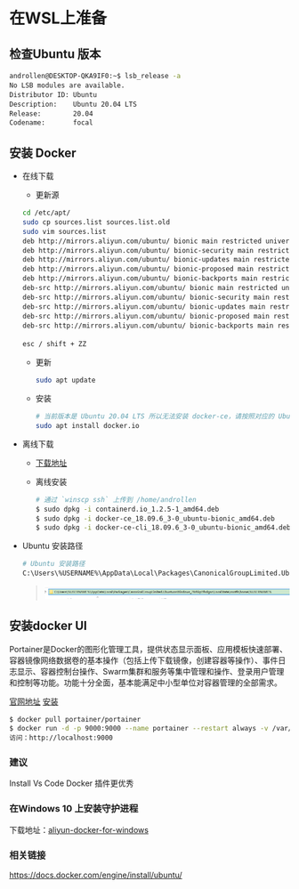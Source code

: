 # 在WSL上准备

## 检查Ubuntu 版本

  ```sh
  androllen@DESKTOP-QKA9IF0:~$ lsb_release -a
  No LSB modules are available.
  Distributor ID: Ubuntu
  Description:    Ubuntu 20.04 LTS
  Release:        20.04
  Codename:       focal
  ```

## 安装 Docker

- 在线下载

  - 更新源

  ``` bash
  cd /etc/apt/
  sudo cp sources.list sources.list.old
  sudo vim sources.list
  deb http://mirrors.aliyun.com/ubuntu/ bionic main restricted universe multiverse
  deb http://mirrors.aliyun.com/ubuntu/ bionic-security main restricted universe multiverse
  deb http://mirrors.aliyun.com/ubuntu/ bionic-updates main restricted universe multiverse
  deb http://mirrors.aliyun.com/ubuntu/ bionic-proposed main restricted universe multiverse
  deb http://mirrors.aliyun.com/ubuntu/ bionic-backports main restricted universe multiverse
  deb-src http://mirrors.aliyun.com/ubuntu/ bionic main restricted universe multiverse
  deb-src http://mirrors.aliyun.com/ubuntu/ bionic-security main restricted universe multiverse
  deb-src http://mirrors.aliyun.com/ubuntu/ bionic-updates main restricted universe multiverse
  deb-src http://mirrors.aliyun.com/ubuntu/ bionic-proposed main restricted universe multiverse
  deb-src http://mirrors.aliyun.com/ubuntu/ bionic-backports main restricted universe multiverse

  esc / shift + ZZ
  ```

  - 更新

    ``` bash
    sudo apt update
    ```

  - 安装

    ``` bash
    # 当前版本是 Ubuntu 20.04 LTS 所以无法安装 docker-ce，请按照对应的 Ubuntu 版本来安装社区版
    sudo apt install docker.io
    ```

- 离线下载

  - [下载地址](https://download.docker.com/linux/ubuntu/dists/bionic/pool/stable/amd64/)

  - 离线安装

    ```sh
    # 通过 `winscp ssh` 上传到 /home/androllen
    $ sudo dpkg -i containerd.io_1.2.5-1_amd64.deb
    $ sudo dpkg -i docker-ce_18.09.6_3-0_ubuntu-bionic_amd64.deb
    $ sudo dpkg -i docker-ce-cli_18.09.6_3-0_ubuntu-bionic_amd64.deb
    ```

- Ubuntu 安装路径

  ```sh
  # Ubuntu 安装路径
  C:\Users\%USERNAME%\AppData\Local\Packages\CanonicalGroupLimited.UbuntuonWindows_79rhkp1fndgsc\LocalState\rootfs\home\%USERNAME%
  ```

  > ![path](Assets/Snipaste_2019-05-17_00-09-49.png)

## 安装docker UI

Portainer是Docker的图形化管理工具，提供状态显示面板、应用模板快速部署、容器镜像网络数据卷的基本操作（包括上传下载镜像，创建容器等操作）、事件日志显示、容器控制台操作、Swarm集群和服务等集中管理和操作、登录用户管理和控制等功能。功能十分全面，基本能满足中小型单位对容器管理的全部需求。

[官网地址](https://www.portainer.io)
[安装](https://www.portainer.io/installation/)

```sh
$ docker pull portainer/portainer
$ docker run -d -p 9000:9000 --name portainer --restart always -v /var/run/docker.sock:/var/run/docker.sock -v C:\ProgramData\Portainer:/data portainer/portainer
访问：http://localhost:9000
```

### 建议

Install Vs Code Docker 插件更优秀

### 在Windows 10 上安装守护进程

下载地址：[aliyun-docker-for-windows](http://mirrors.aliyun.com/docker-toolbox/windows/docker-for-windows/stable/)

### 相关链接

<https://docs.docker.com/engine/install/ubuntu/>
